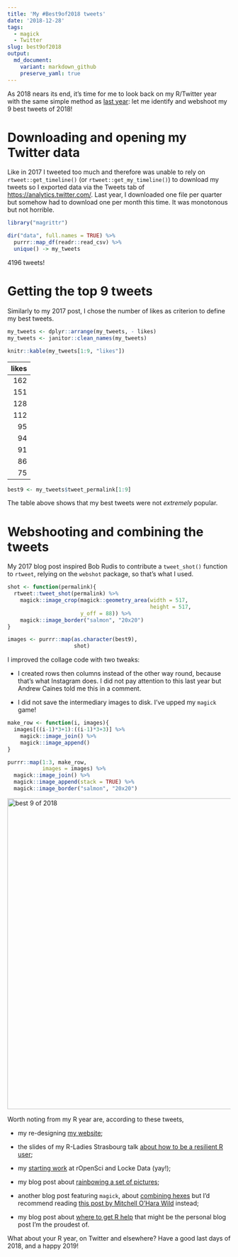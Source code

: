 ```yaml
---
title: 'My #Best9of2018 tweets'
date: '2018-12-28'
tags:
  - magick
  - Twitter
slug: best9of2018
output:
  md_document:
    variant: markdown_github
    preserve_yaml: true
---
```


As 2018 nears its end, it’s time for me to look back on my R/Twitter
year with the same simple method as [last
year](/2017/12/30/best9of2017/): let me identify and webshoot my 9 best
tweets of 2018!

<!--more-->
Downloading and opening my Twitter data
=======================================

Like in 2017 I tweeted too much and therefore was unable to rely on
`rtweet::get_timeline()` (or `rtweet::get_my_timeline()`) to download my
tweets so I exported data via the Tweets tab of
<https://analytics.twitter.com/>. Last year, I downloaded one file per
quarter but somehow had to download one per month this time. It was
monotonous but not horrible.

``` r
library("magrittr")

dir("data", full.names = TRUE) %>%
  purrr::map_df(readr::read_csv) %>%
  unique() -> my_tweets
```

4196 tweets!

Getting the top 9 tweets
========================

Similarly to my 2017 post, I chose the number of likes as criterion to
define my best tweets.

``` r
my_tweets <- dplyr::arrange(my_tweets, - likes)
my_tweets <- janitor::clean_names(my_tweets)

knitr::kable(my_tweets[1:9, "likes"])
```

|  likes|
|------:|
|    162|
|    151|
|    128|
|    112|
|     95|
|     94|
|     91|
|     86|
|     75|

``` r
best9 <- my_tweets$tweet_permalink[1:9]
```

The table above shows that my best tweets were not *extremely* popular.

Webshooting and combining the tweets
====================================

My 2017 blog post inspired Bob Rudis to contribute a `tweet_shot()`
function to `rtweet`, relying on the `webshot` package, so that’s what I
used.

``` r
shot <- function(permalink){
  rtweet::tweet_shot(permalink) %>%
    magick::image_crop(magick::geometry_area(width = 517,
                                             height = 517,
                       y_off = 88)) %>%
    magick::image_border("salmon", "20x20")
}

images <- purrr::map(as.character(best9),
                     shot)
```

I improved the collage code with two tweaks:

-   I created rows then columns instead of the other way round, because
    that’s what Instagram does. I did not pay attention to this last
    year but Andrew Caines told me this in a comment.

-   I did not save the intermediary images to disk. I’ve upped my
    `magick` game!

``` r
make_row <- function(i, images){
  images[((i-1)*3+1):((i-1)*3+3)] %>%
    magick::image_join() %>%
    magick::image_append()
}

purrr::map(1:3, make_row,
           images = images) %>%
  magick::image_join() %>%
  magick::image_append(stack = TRUE) %>%
  magick::image_border("salmon", "20x20")
```

<img src="/figure/source/2018-12-28-best9of2018/best9.png" alt="best 9 of 2018" width="700">

Worth noting from my R year are, according to these tweets,

-   my re-designing [my website](https://masalmon.eu/);

-   the slides of my R-Ladies Strasbourg talk [about how to be a
    resilient R user](https://maelle.github.io/fluctuat_nec_mergitur/);

-   my [starting work](https://masalmon.eu/bio/) at rOpenSci and Locke
    Data (yay!);

-   my blog post about [rainbowing a set of
    pictures](https://masalmon.eu/2018/01/07/rainbowing/);

-   another blog post featuring `magick`, about [combining
    hexes](https://masalmon.eu/2018/02/22/hexcombine/) but I’d recommend
    reading [this post by Mitchell O’Hara
    Wild](https://blog.mitchelloharawild.com/blog/user-2018-feature-wall/)
    instead;

-   my blog post about [where to get R
    help](https://masalmon.eu/2018/07/22/wheretogethelp/) that might be
    the personal blog post I’m the proudest of.

What about your R year, on Twitter and elsewhere? Have a good last days
of 2018, and a happy 2019!
